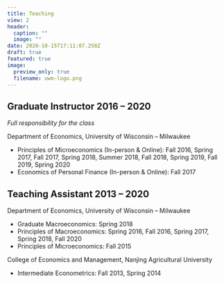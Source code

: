 ```yaml
---
title: Teaching
view: 2
header:
  caption: ""
  image: ""
date: 2020-10-15T17:11:07.258Z
draft: true
featured: true
image:
  preview_only: true
  filename: uwm-logo.png
---
```

## Graduate Instructor 2016 – 2020

 *Full responsibility for the class*

Department of Economics, University of Wisconsin – Milwaukee

* Principles of Microeconomics (In-person & Online): Fall 2016, Spring 2017, Fall 2017, Spring 2018, Summer 2018, Fall 2018, Spring 2019, Fall 2019, Spring 2020
* Economics of Personal Finance (In-person & Online): Fall 2017

## Teaching Assistant 2013 – 2020

Department of Economics, University of Wisconsin – Milwaukee

* Graduate Macroeconomics: Spring 2018
* Principles of Macroeconomics: Spring 2016, Fall 2016, Spring 2017, Spring 2018, Fall 2020
* Principles of Microeconomics: Fall 2015


College of Economics and Management, Nanjing Agricultural University

* Intermediate Econometrics: Fall 2013, Spring 2014